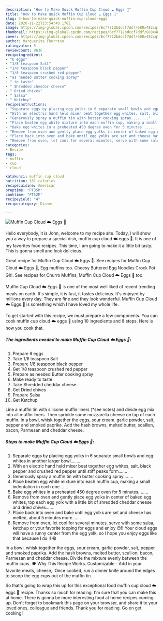 ```yaml
---
description: "How to Make Quick Muffin Cup Cloud ☁️ Eggs 🥚"
title: "How to Make Quick Muffin Cup Cloud ☁️ Eggs 🥚"
slug: 5-how-to-make-quick-muffin-cup-cloud-eggs
date: 2020-11-22T23:54:40.178Z
image: https://img-global.cpcdn.com/recipes/6cf7712bdccf7ddf/680x482cq70/muffin-cup-cloud-☁️-eggs-🥚-recipe-main-photo.jpg
thumbnail: https://img-global.cpcdn.com/recipes/6cf7712bdccf7ddf/680x482cq70/muffin-cup-cloud-☁️-eggs-🥚-recipe-main-photo.jpg
cover: https://img-global.cpcdn.com/recipes/6cf7712bdccf7ddf/680x482cq70/muffin-cup-cloud-☁️-eggs-🥚-recipe-main-photo.jpg
author: Marguerite Thornton
ratingvalue: 5
reviewcount: 9636
recipeingredient:
- "6 eggs"
- "1/8 teaspoon Salt"
- "1/8 teaspoon black pepper"
- "1/8 teaspoon crushed red pepper"
- "as needed Butter cooking spray"
- " to taste"
- " Shredded cheddar cheese"
- " Dried chives"
- " Salsa"
- " Ketchup"
recipeinstructions:
- "Separate eggs by placing egg yolks in 6 separate small bowls and egg whites in another larger bowl........"
- "With an electric hand held mixer beat together egg whites, salt, black pepper and crushed red pepper until stiff peaks form......."
- "Generously spray a muffin tin with butter cooking spray........"
- "Place beaten egg white mixture into each muffin cup, making a small indentation in each one......."
- "Bake egg whites in a preheated 450 degree oven for 5 minutes........"
- "Remove from oven and gently place egg yolks in center of baked egg whites, top each egg yolk with a little bit of shredded cheddar cheese and dried chives......."
- "Place back into oven and bake until egg yolks are set and cheese has melted, about 5 minutes more......."
- "Remove from oven, let cool for several minutes, serve with some salsa, ketchup or your favorite topping for eggs and enjoy 😉!! Your cloud eggs will have a runny center from the egg yolk, so I hope you enjoy eggs like that because I do !! 😁"
categories:
- Recipe
tags:
- muffin
- cup
- cloud

katakunci: muffin cup cloud 
nutrition: 181 calories
recipecuisine: American
preptime: "PT35M"
cooktime: "PT52M"
recipeyield: "4"
recipecategory: Dinner

---
```



![Muffin Cup Cloud ☁️ Eggs 🥚](https://img-global.cpcdn.com/recipes/6cf7712bdccf7ddf/680x482cq70/muffin-cup-cloud-☁️-eggs-🥚-recipe-main-photo.jpg)

Hello everybody, it is John, welcome to my recipe site. Today, I will show you a way to prepare a special dish, muffin cup cloud ☁️ eggs 🥚. It is one of my favorites food recipes. This time, I am going to make it a little bit tasty. This is gonna smell and look delicious.

Great recipe for Muffin Cup Cloud ☁️ Eggs 🥚. See recipes for Muffin Cup Cloud ☁️ Eggs 🥚, Egg muffins too. Cheesy Buttered Egg Noodles Crock Pot Girl. See recipes for Churro Muffins, Muffin Cup Cloud ☁️ Eggs 🥚 too.

Muffin Cup Cloud ☁️ Eggs 🥚 is one of the most well liked of recent trending meals on earth. It's simple, it is fast, it tastes delicious. It's enjoyed by millions every day. They are fine and they look wonderful. Muffin Cup Cloud ☁️ Eggs 🥚 is something which I have loved my whole life.


To get started with this recipe, we must prepare a few components. You can cook muffin cup cloud ☁️ eggs 🥚 using 10 ingredients and 8 steps. Here is how you cook that.

<!--inarticleads1-->

##### The ingredients needed to make Muffin Cup Cloud ☁️ Eggs 🥚:

1. Prepare 6 eggs
1. Take 1/8 teaspoon Salt
1. Prepare 1/8 teaspoon black pepper
1. Get 1/8 teaspoon crushed red pepper
1. Prepare as needed Butter cooking spray
1. Make ready  to taste:
1. Take  Shredded cheddar cheese
1. Get  Dried chives
1. Prepare  Salsa
1. Get  Ketchup


Line a muffin tin with silicone muffin liners (*see notes) and divide egg mix into all muffin liners. Then sprinkle some mozzarella cheese on top of each muffin. In a bowl, whisk together the eggs, sour cream, garlic powder, salt, pepper and smoked paprika. Add the hash browns, melted butter, scallion, bacon, Parmesan and cheddar cheese. 

<!--inarticleads2-->

##### Steps to make Muffin Cup Cloud ☁️ Eggs 🥚:

1. Separate eggs by placing egg yolks in 6 separate small bowls and egg whites in another larger bowl........
1. With an electric hand held mixer beat together egg whites, salt, black pepper and crushed red pepper until stiff peaks form.......
1. Generously spray a muffin tin with butter cooking spray........
1. Place beaten egg white mixture into each muffin cup, making a small indentation in each one.......
1. Bake egg whites in a preheated 450 degree oven for 5 minutes........
1. Remove from oven and gently place egg yolks in center of baked egg whites, top each egg yolk with a little bit of shredded cheddar cheese and dried chives.......
1. Place back into oven and bake until egg yolks are set and cheese has melted, about 5 minutes more.......
1. Remove from oven, let cool for several minutes, serve with some salsa, ketchup or your favorite topping for eggs and enjoy 😉!! Your cloud eggs will have a runny center from the egg yolk, so I hope you enjoy eggs like that because I do !! 😁


In a bowl, whisk together the eggs, sour cream, garlic powder, salt, pepper and smoked paprika. Add the hash browns, melted butter, scallion, bacon, Parmesan and cheddar cheese. Divide the mixture evenly between the muffin cups. 🍽️ Why This Recipe Works. Customizable - Add in your favorite meats, cheese,. Once cooked, run a dinner knife around the edges to scoop the egg cups out of the muffin tin. 

So that's going to wrap this up for this exceptional food muffin cup cloud ☁️ eggs 🥚 recipe. Thanks so much for reading. I'm sure that you can make this at home. There is gonna be more interesting food at home recipes coming up. Don't forget to bookmark this page on your browser, and share it to your loved ones, colleague and friends. Thank you for reading. Go on get cooking!

